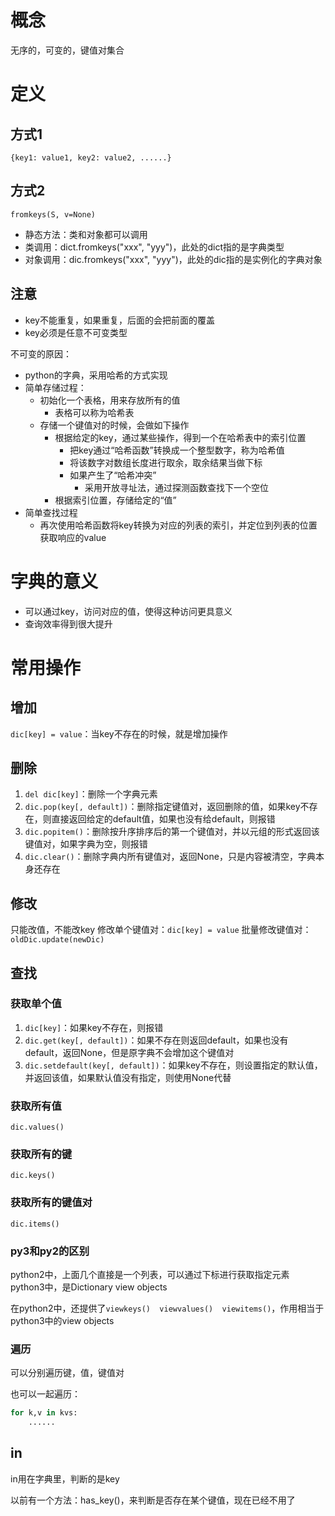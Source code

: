# 概念

无序的，可变的，键值对集合

# 定义

## 方式1

`{key1: value1, key2: value2, ......}`

## 方式2

`fromkeys(S, v=None)`
- 静态方法：类和对象都可以调用
- 类调用：dict.fromkeys("xxx", "yyy")，此处的dict指的是字典类型
- 对象调用：dic.fromkeys("xxx", "yyy")，此处的dic指的是实例化的字典对象

## 注意

- key不能重复，如果重复，后面的会把前面的覆盖
- key必须是任意不可变类型 

不可变的原因：
- python的字典，采用哈希的方式实现
- 简单存储过程：
  - 初始化一个表格，用来存放所有的值
    - 表格可以称为哈希表
  - 存储一个键值对的时候，会做如下操作
    - 根据给定的key，通过某些操作，得到一个在哈希表中的索引位置
      - 把key通过“哈希函数”转换成一个整型数字，称为哈希值
      - 将该数字对数组长度进行取余，取余结果当做下标
      - 如果产生了“哈希冲突”
        - 采用开放寻址法，通过探测函数查找下一个空位
    - 根据索引位置，存储给定的“值”
- 简单查找过程
  - 再次使用哈希函数将key转换为对应的列表的索引，并定位到列表的位置获取响应的value

# 字典的意义

- 可以通过key，访问对应的值，使得这种访问更具意义
- 查询效率得到很大提升

# 常用操作

## 增加

`dic[key] = value`：当key不存在的时候，就是增加操作

## 删除

1. `del dic[key]`：删除一个字典元素
2. `dic.pop(key[, default])`：删除指定键值对，返回删除的值，如果key不存在，则直接返回给定的default值，如果也没有给default，则报错
3. `dic.popitem()`：删除按升序排序后的第一个键值对，并以元组的形式返回该键值对，如果字典为空，则报错
4. `dic.clear()`：删除字典内所有键值对，返回None，只是内容被清空，字典本身还存在

## 修改

只能改值，不能改key
修改单个键值对：`dic[key] = value`
批量修改键值对：`oldDic.update(newDic)`

## 查找

### 获取单个值

1. `dic[key]`：如果key不存在，则报错
2. `dic.get(key[, default])`：如果不存在则返回default，如果也没有default，返回None，但是原字典不会增加这个键值对
3. `dic.setdefault(key[, default])`：如果key不存在，则设置指定的默认值，并返回该值，如果默认值没有指定，则使用None代替

### 获取所有值

`dic.values()`

### 获取所有的键

`dic.keys()`

### 获取所有的键值对

`dic.items()`

### py3和py2的区别

python2中，上面几个直接是一个列表，可以通过下标进行获取指定元素
python3中，是Dictionary view objects

在python2中，还提供了`viewkeys()  viewvalues()  viewitems()`，作用相当于python3中的view objects

### 遍历

可以分别遍历键，值，键值对

也可以一起遍历：

```python
for k,v in kvs:
    ......
```

## in

in用在字典里，判断的是key

以前有一个方法：has_key()，来判断是否存在某个键值，现在已经不用了